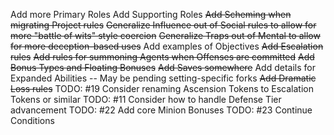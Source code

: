 Add more Primary Roles
Add Supporting Roles
~~Add Scheming when migrating Project rules~~
~~Generalize Influence out of Social rules to allow for more "battle of wits" style coercion~~
~~Generalize Traps out of Mental to allow for more deception-based uses~~
Add examples of Objectives
~~Add Escalation rules~~
~~Add rules for summoning Agents when Offenses are committed~~
~~Add Bonus Types and Floating Bonuses~~
~~Add Saves somewhere~~
Add details for Expanded Abilities -- May be pending setting-specific forks
~~Add Dramatic Loss rules~~
TODO: #19 Consider renaming Ascension Tokens to Escalation Tokens or similar
TODO: #11 Consider how to handle Defense Tier advancement
TODO: #22 Add core Minion Bonuses
TODO: #23 Continue Conditions